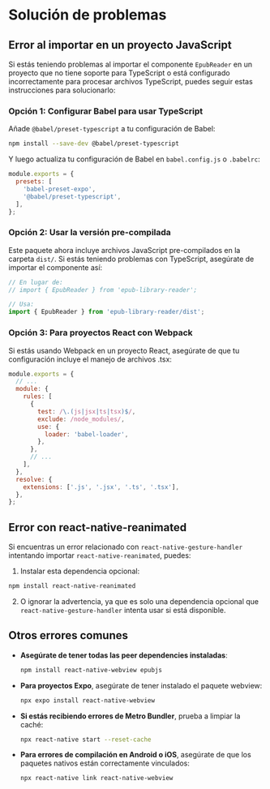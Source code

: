 # Solución de problemas

## Error al importar en un proyecto JavaScript

Si estás teniendo problemas al importar el componente `EpubReader` en un proyecto que no tiene soporte para TypeScript o está configurado incorrectamente para procesar archivos TypeScript, puedes seguir estas instrucciones para solucionarlo:

### Opción 1: Configurar Babel para usar TypeScript

Añade `@babel/preset-typescript` a tu configuración de Babel:

```bash
npm install --save-dev @babel/preset-typescript
```

Y luego actualiza tu configuración de Babel en `babel.config.js` o `.babelrc`:

```javascript
module.exports = {
  presets: [
    'babel-preset-expo',
    '@babel/preset-typescript',
  ],
};
```

### Opción 2: Usar la versión pre-compilada

Este paquete ahora incluye archivos JavaScript pre-compilados en la carpeta `dist/`. Si estás teniendo problemas con TypeScript, asegúrate de importar el componente así:

```javascript
// En lugar de:
// import { EpubReader } from 'epub-library-reader';

// Usa:
import { EpubReader } from 'epub-library-reader/dist';
```

### Opción 3: Para proyectos React con Webpack

Si estás usando Webpack en un proyecto React, asegúrate de que tu configuración incluye el manejo de archivos .tsx:

```javascript
module.exports = {
  // ...
  module: {
    rules: [
      {
        test: /\.(js|jsx|ts|tsx)$/,
        exclude: /node_modules/,
        use: {
          loader: 'babel-loader',
        },
      },
      // ...
    ],
  },
  resolve: {
    extensions: ['.js', '.jsx', '.ts', '.tsx'],
  },
};
```

## Error con react-native-reanimated

Si encuentras un error relacionado con `react-native-gesture-handler` intentando importar `react-native-reanimated`, puedes:

1. Instalar esta dependencia opcional:

```bash
npm install react-native-reanimated
```

2. O ignorar la advertencia, ya que es solo una dependencia opcional que `react-native-gesture-handler` intenta usar si está disponible.

## Otros errores comunes

- **Asegúrate de tener todas las peer dependencies instaladas**:
  ```bash
  npm install react-native-webview epubjs
  ```

- **Para proyectos Expo**, asegúrate de tener instalado el paquete webview:
  ```bash
  npx expo install react-native-webview
  ```

- **Si estás recibiendo errores de Metro Bundler**, prueba a limpiar la caché:
  ```bash
  npx react-native start --reset-cache
  ```
  
- **Para errores de compilación en Android o iOS**, asegúrate de que los paquetes nativos están correctamente vinculados:
  ```bash
  npx react-native link react-native-webview
  ```
